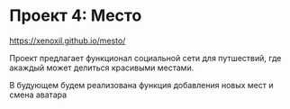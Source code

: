 # Проект 4: Место
https://xenoxil.github.io/mesto/


Проект предлагает функционал социальной сети для путшествий, где акаждый может делиться красивыми местами.

В будующем будем реализована функция добавления новых мест и смена аватара

